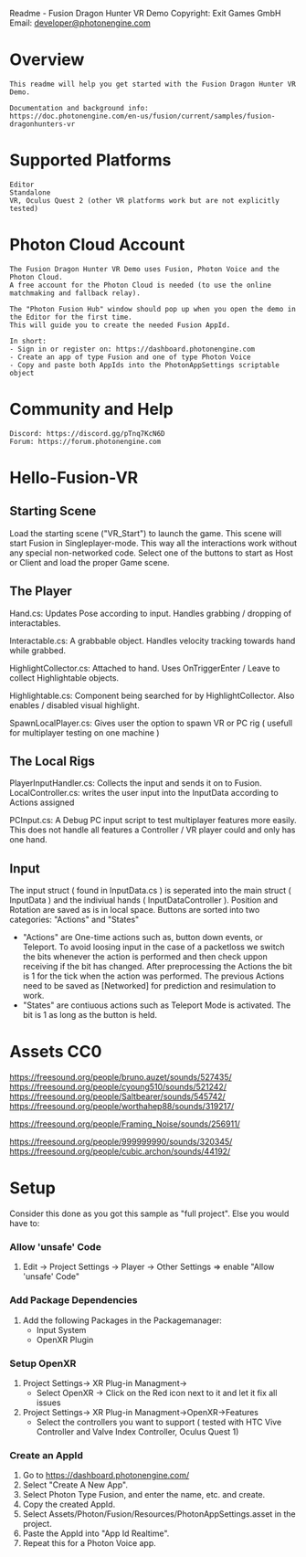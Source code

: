Readme - Fusion Dragon Hunter VR Demo
Copyright: Exit Games GmbH  Email: developer@photonengine.com


# Overview

    This readme will help you get started with the Fusion Dragon Hunter VR Demo.

    Documentation and background info:
    https://doc.photonengine.com/en-us/fusion/current/samples/fusion-dragonhunters-vr


# Supported Platforms

    Editor
    Standalone
    VR, Oculus Quest 2 (other VR platforms work but are not explicitly tested)


# Photon Cloud Account

    The Fusion Dragon Hunter VR Demo uses Fusion, Photon Voice and the Photon Cloud.
    A free account for the Photon Cloud is needed (to use the online matchmaking and fallback relay).

    The "Photon Fusion Hub" window should pop up when you open the demo in the Editor for the first time.
    This will guide you to create the needed Fusion AppId.

    In short:
    - Sign in or register on: https://dashboard.photonengine.com
    - Create an app of type Fusion and one of type Photon Voice
    - Copy and paste both AppIds into the PhotonAppSettings scriptable object


# Community and Help

    Discord: https://discord.gg/pTnq7KcN6D
    Forum: https://forum.photonengine.com


# Hello-Fusion-VR

## Starting Scene
Load the starting scene ("VR_Start") to launch the game. This scene will start Fusion in Singleplayer-mode. 
This way all the interactions work without any special non-networked code. Select one of the buttons to start as Host or Client and load the proper Game scene.


## The Player
Hand.cs: Updates Pose according to input. Handles grabbing / dropping of interactables.

Interactable.cs: A grabbable object. Handles velocity tracking towards hand while grabbed.

HighlightCollector.cs: Attached to hand. Uses OnTriggerEnter / Leave to collect Highlightable objects.

Highlightable.cs: Component being searched for by HighlightCollector. Also enables / disabled visual highlight.

SpawnLocalPlayer.cs: Gives user the option to spawn VR or PC rig ( usefull for multiplayer testing on one machine )

## The Local Rigs
PlayerInputHandler.cs: Collects the input and sends it on to Fusion.
LocalController.cs: writes the user input into the InputData according to Actions assigned

PCInput.cs: A Debug PC input script to test multiplayer features more easily. This does not handle all features a Controller / VR player could and only has one hand.

## Input
The input struct ( found in InputData.cs ) is seperated into the main struct ( InputData ) and the indiviual hands ( InputDataController ).
Position and Rotation are saved as is in local space.
Buttons are sorted into two categories: "Actions" and "States"

* "Actions" are One-time actions such as, button down events, or Teleport.
    To avoid loosing input in the case of a packetloss we switch the bits whenever the action is performed and then check uppon receiving if the bit has changed.
    After preprocessing the Actions the bit is 1 for the tick when the action was performed.
    The previous Actions need to be saved as [Networked] for prediction and resimulation to work.
* "States" are contiuous actions such as Teleport Mode is activated. The bit is 1 as long as the button is held.


# Assets CC0
https://freesound.org/people/bruno.auzet/sounds/527435/
https://freesound.org/people/cyoung510/sounds/521242/
https://freesound.org/people/Saltbearer/sounds/545742/
https://freesound.org/people/worthahep88/sounds/319217/

https://freesound.org/people/Framing_Noise/sounds/256911/

https://freesound.org/people/999999990/sounds/320345/
https://freesound.org/people/cubic.archon/sounds/44192/


# Setup

Consider this done as you got this sample as "full project".
Else you would have to:

### Allow 'unsafe' Code
1. Edit -> Project Settings -> Player -> Other Settings
    => enable "Allow 'unsafe' Code"

### Add Package Dependencies
1. Add the following Packages in the Packagemanager:
    * Input System
    * OpenXR Plugin

### Setup OpenXR
1. Project Settings-> XR Plug-in Managment->
    * Select OpenXR
    -> Click on the Red icon next to it and let it fix all issues
2. Project Settings-> XR Plug-in Managment->OpenXR->Features
    * Select the controllers you want to support ( tested with HTC Vive Controller and Valve Index Controller, Oculus Quest 1)

### Create an AppId
1. Go to https://dashboard.photonengine.com/
2. Select "Create A New App".
3. Select Photon Type Fusion, and enter the name, etc. and create.
4. Copy the created AppId.
5. Select Assets/Photon/Fusion/Resources/PhotonAppSettings.asset in the project.
6. Paste the AppId into "App Id Realtime".
7. Repeat this for a Photon Voice app.

